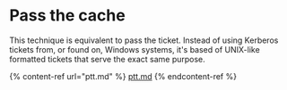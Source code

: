 # Pass the cache

This technique is equivalent to pass the ticket. Instead of using Kerberos tickets from, or found on, Windows systems, it's based of UNIX-like formatted tickets that serve the exact same purpose.

{% content-ref url="ptt.md" %}
[ptt.md](ptt.md)
{% endcontent-ref %}

